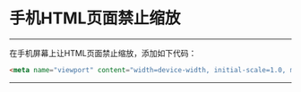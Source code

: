 # 手机HTML页面禁止缩放

---

在手机屏幕上让HTML页面禁止缩放，添加如下代码：

~~~html
<meta name="viewport" content="width=device-width, initial-scale=1.0, minimum-scale=1.0, maximum-scale=1.0, user-scalable=no" >
~~~



---

